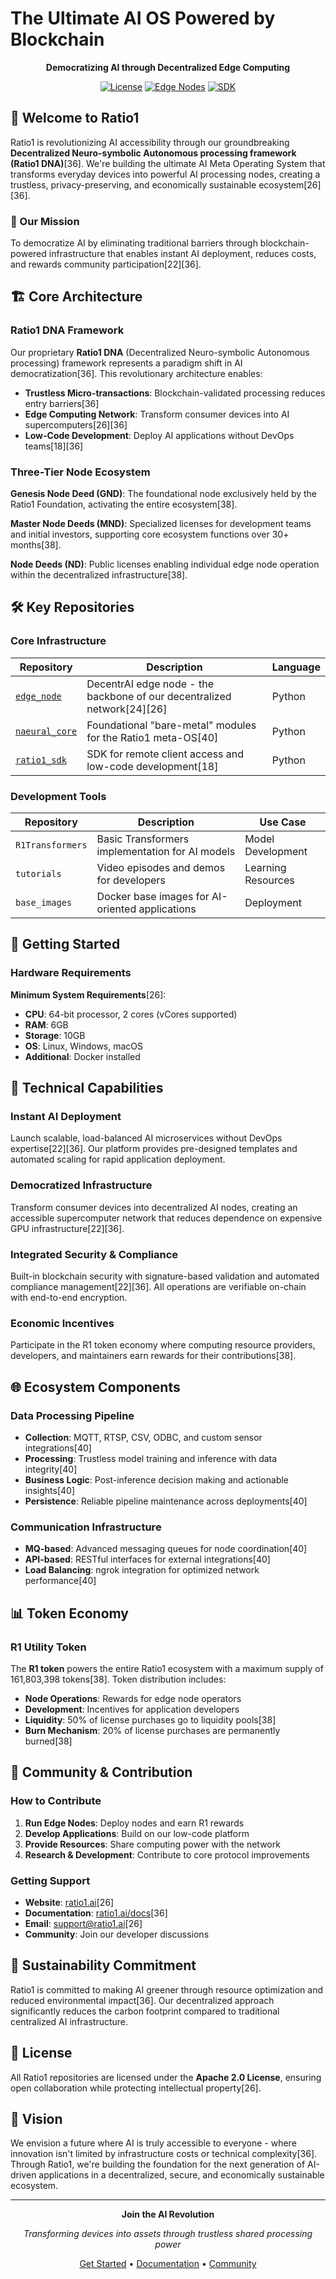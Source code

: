 # The Ultimate AI OS Powered by Blockchain

<div align="center">

**Democratizing AI through Decentralized Edge Computing**

[![License](https://img.shields.io/badge/License-Apache%202.0-blue.svg)](https://opensource.org/licenses/Apache-2.0)
[![Edge Nodes](https://img.shields.io/badge/Edge%20Nodes-Active-green.svg)](https://github.com/Ratio1/edge_node)
[![SDK](https://img.shields.io/badge/SDK-Available-brightgreen.svg)](https://github.com/Ratio1/ratio1_sdk)

</div>

## 🚀 Welcome to Ratio1

Ratio1 is revolutionizing AI accessibility through our groundbreaking **Decentralized Neuro-symbolic Autonomous processing framework (Ratio1 DNA)**[36]. We're building the ultimate AI Meta Operating System that transforms everyday devices into powerful AI processing nodes, creating a trustless, privacy-preserving, and economically sustainable ecosystem[26][36].

### 🎯 Our Mission

To democratize AI by eliminating traditional barriers through blockchain-powered infrastructure that enables instant AI deployment, reduces costs, and rewards community participation[22][36].

## 🏗️ Core Architecture

### Ratio1 DNA Framework

Our proprietary **Ratio1 DNA** (Decentralized Neuro-symbolic Autonomous processing) framework represents a paradigm shift in AI democratization[36]. This revolutionary architecture enables:

- **Trustless Micro-transactions**: Blockchain-validated processing reduces entry barriers[36]
- **Edge Computing Network**: Transform consumer devices into AI supercomputers[26][36]
- **Low-Code Development**: Deploy AI applications without DevOps teams[18][36]

### Three-Tier Node Ecosystem

**Genesis Node Deed (GND)**: The foundational node exclusively held by the Ratio1 Foundation, activating the entire ecosystem[38].

**Master Node Deeds (MND)**: Specialized licenses for development teams and initial investors, supporting core ecosystem functions over 30+ months[38].

**Node Deeds (ND)**: Public licenses enabling individual edge node operation within the decentralized infrastructure[38].

## 🛠️ Key Repositories

### Core Infrastructure

| Repository | Description | Language |
|------------|-------------|----------|
| [`edge_node`](https://github.com/Ratio1/edge_node) | DecentrAI edge node - the backbone of our decentralized network[24][26] | Python |
| [`naeural_core`](https://github.com/Ratio1/naeural_core) | Foundational "bare-metal" modules for the Ratio1 meta-OS[40] | Python |
| [`ratio1_sdk`](https://github.com/Ratio1/ratio1_sdk) | SDK for remote client access and low-code development[18] | Python |

### Development Tools

| Repository | Description | Use Case |
|------------|-------------|----------|
| `R1Transformers` | Basic Transformers implementation for AI models | Model Development |
| `tutorials` | Video episodes and demos for developers | Learning Resources |
| `base_images` | Docker base images for AI-oriented applications | Deployment |

## 🚀 Getting Started

### Hardware Requirements

**Minimum System Requirements**[26]:
- **CPU**: 64-bit processor, 2 cores (vCores supported)
- **RAM**: 6GB
- **Storage**: 10GB
- **OS**: Linux, Windows, macOS
- **Additional**: Docker installed


## 💎 Technical Capabilities

### Instant AI Deployment
Launch scalable, load-balanced AI microservices without DevOps expertise[22][36]. Our platform provides pre-designed templates and automated scaling for rapid application deployment.

### Democratized Infrastructure
Transform consumer devices into decentralized AI nodes, creating an accessible supercomputer network that reduces dependence on expensive GPU infrastructure[22][36].

### Integrated Security & Compliance
Built-in blockchain security with signature-based validation and automated compliance management[22][36]. All operations are verifiable on-chain with end-to-end encryption.

### Economic Incentives
Participate in the R1 token economy where computing resource providers, developers, and maintainers earn rewards for their contributions[38].

## 🌐 Ecosystem Components

### Data Processing Pipeline
- **Collection**: MQTT, RTSP, CSV, ODBC, and custom sensor integrations[40]
- **Processing**: Trustless model training and inference with data integrity[40]
- **Business Logic**: Post-inference decision making and actionable insights[40]
- **Persistence**: Reliable pipeline maintenance across deployments[40]

### Communication Infrastructure
- **MQ-based**: Advanced messaging queues for node coordination[40]
- **API-based**: RESTful interfaces for external integrations[40]
- **Load Balancing**: ngrok integration for optimized network performance[40]

## 📊 Token Economy

### R1 Utility Token
The **R1 token** powers the entire Ratio1 ecosystem with a maximum supply of 161,803,398 tokens[38]. Token distribution includes:

- **Node Operations**: Rewards for edge node operators
- **Development**: Incentives for application developers
- **Liquidity**: 50% of license purchases go to liquidity pools[38]
- **Burn Mechanism**: 20% of license purchases are permanently burned[38]

## 🤝 Community & Contribution

### How to Contribute

1. **Run Edge Nodes**: Deploy nodes and earn R1 rewards
2. **Develop Applications**: Build on our low-code platform
3. **Provide Resources**: Share computing power with the network
4. **Research & Development**: Contribute to core protocol improvements

### Getting Support

- **Website**: [ratio1.ai](https://ratio1.ai)[26]
- **Documentation**: [ratio1.ai/docs](https://ratio1.ai/docs)[36]
- **Email**: support@ratio1.ai[26]
- **Community**: Join our developer discussions

## 🌱 Sustainability Commitment

Ratio1 is committed to making AI greener through resource optimization and reduced environmental impact[36]. Our decentralized approach significantly reduces the carbon footprint compared to traditional centralized AI infrastructure.

## 📄 License

All Ratio1 repositories are licensed under the **Apache 2.0 License**, ensuring open collaboration while protecting intellectual property[26].

## 🎯 Vision

We envision a future where AI is truly accessible to everyone - where innovation isn't limited by infrastructure costs or technical complexity[36]. Through Ratio1, we're building the foundation for the next generation of AI-driven applications in a decentralized, secure, and economically sustainable ecosystem.

---

<div align="center">

**Join the AI Revolution**

*Transforming devices into assets through trustless shared processing power*

[Get Started](https://github.com/Ratio1/edge_node) • [Documentation](https://ratio1.ai/docs) • [Community](https://ratio1.ai)

</div>


